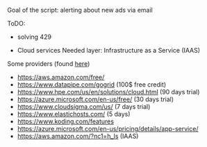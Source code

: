Goal of the script: alerting about new ads via email

ToDO:
 - solving 429



* Cloud services
Needed layer: Infrastructure as a Service (IAAS)

Some providers (found [here](http://www.techrepublic.com/blog/10-things/10-iaas-providers-who-provide-free-cloud-resources/))
 - https://aws.amazon.com/free/
 - https://www.datapipe.com/gogrid (100$ free credit)
 - https://www.hpe.com/us/en/solutions/cloud.html (90 days trial)
 - https://azure.microsoft.com/en-us/free/ (30 days trial)
 - https://www.cloudsigma.com/us/ (7 days trial)
 - https://www.elastichosts.com/ (5 days)
 - https://www.koding.com/features
 - https://azure.microsoft.com/en-us/pricing/details/app-service/
 - https://aws.amazon.com/?nc1=h_ls (IAAS)




